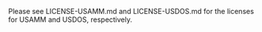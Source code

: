 
Please see LICENSE-USAMM.md and LICENSE-USDOS.md for the licenses for USAMM and USDOS, respectively.
